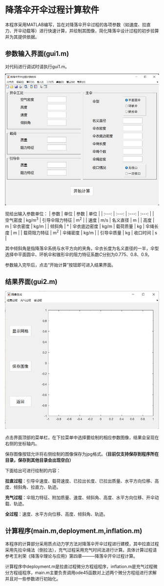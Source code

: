# 降落伞开伞过程计算软件

本程序采用MATLAB编写，旨在对降落伞开伞过程的各项参数（如速度、拉直力、开伞动载等）进行快速计算，并绘制其图像，简化降落伞设计过程的初步验算并为其提供依据。

## **参数输入界面(gui1.m)**

对代码进行调试时请执行gui1.m。

![image](./image/参数输入界面.jpg)

现给出输入参数单位：
| 参数 | 单位 | 参数 | 单位 |
| :---: | :---: | :---: | :---: |
| 空气密度 | kg/m<sup>3</sup> | 引导伞阻力特征 | m<sup>2</sup> |
| 速度 | m/s | 名义直径 | m |
| 高度 | m | 伞衣密度 | kg/m |
| 倾斜角 | &deg; | 伞衣底边密度 | kg/m 
| 载荷质量 | kg | 伞绳长度 | m |
| 载荷阻力特征 | m<sup>2</sup> | 伞绳密度 | kg/m |
| 引导伞质量 | kg | 收口时间 | s |

其中倾斜角是指降落伞系统与水平方向的夹角，伞衣长度为名义直径的一半，伞型选择中平面圆伞、环帆伞和锥形伞的阻力特征系数*C*分别为0.775、0.8、0.9。

参数输入完毕后，点击“开始计算”按钮即可进入结果界面。

## **结果界面(gui2.m)**

![image](./image/结果界面.jpg)

点击界面顶部的菜单栏，在下拉菜单中选择要绘制的相应参数图像，结果会呈现在右侧的坐标轴内。

保存图像按钮允许将右侧绘制的图像保存为jpg格式。**（目前仅支持保存到程序所在目录，保存到其他目录会出现空白）**

下面给出可进行绘制的内容：

**拉直过程**：引导伞速度、载荷速度、已拉出长度、已拉出质量、水平方向位移、高度、倾斜角、拉直力、轨迹。

**充气过程**：伞阻力特征、附加质量、速度、倾斜角、高度、水平方向位移、开伞动载、轨迹。

**全过程**：速度、水平方向位移、高度、倾斜角、轨迹。

## **计算程序(main.m,deployment.m,inflation.m)**

本程序的计算部分采用质点动力学方法对降落伞开伞过程进行建模，其中拉直过程采用先拉伞绳法（倒拉法），充气过程采用充气时间法进行计算。具体计算过程请参考王利荣《降落伞理论与应用》第四章———降落伞开伞过程计算。

计算程序中deployment.m是拉直过程微分方程组程序，inflation.m是充气过程微分方程组程序，main.m主要负责调用ode45函数对上述两个微分方程组进行求解并且对一些参数进行初始化。
